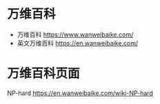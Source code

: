 
# 万维百科

- 万维百科 https://www.wanweibaike.com/
- 英文万维百科 https://en.wanweibaike.com/

# 万维百科页面

NP-hard https://en.wanweibaike.com/wiki-NP-hard
